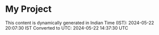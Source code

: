 # My Project

This content is dynamically generated in Indian Time (IST): 2024-05-22 20:07:30 IST
Converted to UTC: 2024-05-22 14:37:30 UTC
